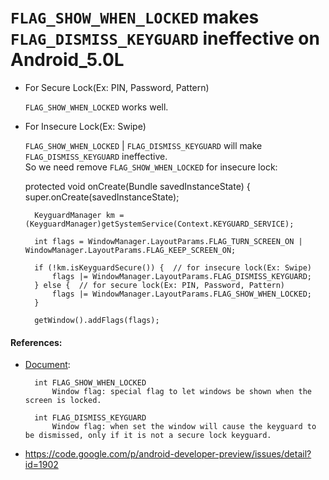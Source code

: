 
# `FLAG_SHOW_WHEN_LOCKED` makes `FLAG_DISMISS_KEYGUARD` ineffective on Android_5.0L

* For Secure Lock(Ex: PIN, Password, Pattern)

    `FLAG_SHOW_WHEN_LOCKED` works well.

* For Insecure Lock(Ex: Swipe)

    `FLAG_SHOW_WHEN_LOCKED` | `FLAG_DISMISS_KEYGUARD` will make `FLAG_DISMISS_KEYGUARD` ineffective.  
    So we need remove `FLAG_SHOW_WHEN_LOCKED` for insecure lock: 

    protected void onCreate(Bundle savedInstanceState) {
        super.onCreate(savedInstanceState);

        KeyguardManager km = (KeyguardManager)getSystemService(Context.KEYGUARD_SERVICE);

        int flags = WindowManager.LayoutParams.FLAG_TURN_SCREEN_ON | WindowManager.LayoutParams.FLAG_KEEP_SCREEN_ON;

        if (!km.isKeyguardSecure()) {  // for insecure lock(Ex: Swipe)
            flags |= WindowManager.LayoutParams.FLAG_DISMISS_KEYGUARD;
        } else {  // for secure lock(Ex: PIN, Password, Pattern)
            flags |= WindowManager.LayoutParams.FLAG_SHOW_WHEN_LOCKED;
        }

        getWindow().addFlags(flags);

#### References:

* [Document](http://developer.android.com/reference/android/view/WindowManager.LayoutParams.html):

        int	FLAG_SHOW_WHEN_LOCKED
            Window flag: special flag to let windows be shown when the screen is locked.

        int	FLAG_DISMISS_KEYGUARD
            Window flag: when set the window will cause the keyguard to be dismissed, only if it is not a secure lock keyguard.

* <https://code.google.com/p/android-developer-preview/issues/detail?id=1902>